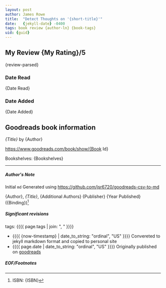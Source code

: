 ```yaml
---
layout: post
author: James Rowe
title:  "Detect Thoughts on '{short-title}'"
date:   {jekyll-date} -0400
tags: book review {author-ln} {book-tags}
uid: {guid}
---
```


<!-- highly dependent on how you personally use jekyll templates, and how you want this to show up -->
<!-- escape any jekyll keys with double brackets -->

## My Review {My Rating}/5

{review-parsed}

### Date Read
{Date Read}

### Date Added
{Date Added}

## Goodreads book information

*{Title}* by {Author}

https://www.goodreads.com/book/show/{Book Id}

Bookshelves: {Bookshelves}

---

##### Author's Note

Initial `md` Generated using https://github.com/jsr6720/goodreads-csv-to-md

{Author}, *{Title}*, {Additional Authors} {Publisher} {Year Published} ({Binding})[^1]

##### Significant revisions

tags: {{{{ page.tags | join: ", " }}}} <!-- todo move this somewhere -->

- {{{{ {now-timestamp} | date_to_string: "ordinal", "US" }}}} Convereted to jekyll markdown format and copied to personal site
- {{{{ page.date | date_to_string: "ordinal", "US" }}}} Originally published on [goodreads](https://www.goodreads.com)

##### EOF/Footnotes

[^1]: ISBN: {ISBN}